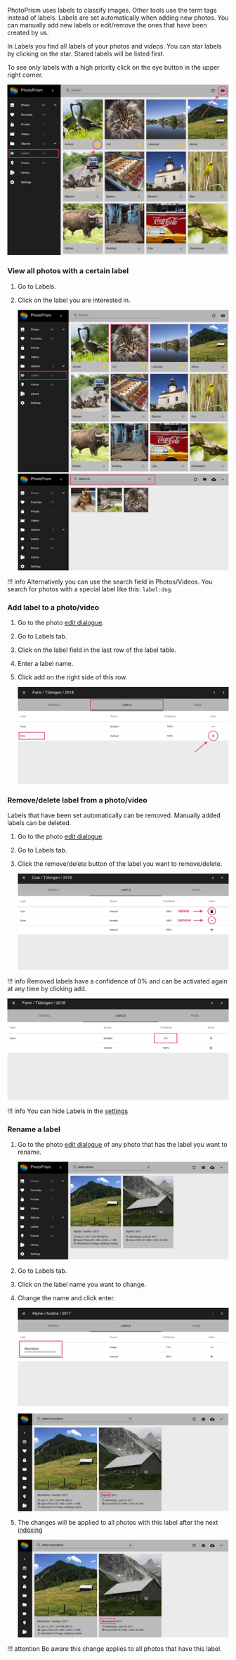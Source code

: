 PhotoPrism uses labels to classify images.
Other tools use the term tags instead of labels.
Labels are set automatically when adding new photos. 
You can manually add new labels or edit/remove the ones that have been created by us.

In Labels you find all labels of your photos and videos. 
You can star labels by clicking on the star. Stared labels will be listed first.

To see only labels with a high priority click on the eye button in the upper right corner.

![Screenshot](../img/labels1.png)

### View all photos with a certain label

1. Go to Labels.
2. Click on the label you are interested in.

    ![Screenshot](../img/labels2.png)
    ![Screenshot](../img/labels3.png)

!!! info
    Alternatively you can use the search field in Photos/Videos. You search for photos with a special label like this: `label:dog`.

### Add label to a photo/video

1. Go to the photo [edit dialogue](edit.md).
2. Go to Labels tab.
3. Click on the label field in the last row of the label table.
4. Enter a label name.
5. Click add on the right side of this row.

    ![Screenshot](../img/addLabel.png)
    
### Remove/delete label from a photo/video

Labels that have been set automatically can be removed.
Manually added labels can be deleted.

1. Go to the photo [edit dialogue](edit.md).
2. Go to Labels tab.
3. Click the remove/delete button of the label you want to remove/delete.

    ![Screenshot](../img/removeLabel1.png)
    
!!! info
    Removed labels have a confidence of 0% and can be activated again at any time by clicking add.
    
   ![Screenshot](../img/removeLabel2.png)

!!! info
    You can hide Labels in the [settings](settings.md)

### Rename a label

1. Go to the photo [edit dialogue](edit.md) of any photo that has the label you want to rename.

    ![Screenshot](../img/editLabel1.png)
    
2. Go to Labels tab.
3. Click on the label name you want to change.
4. Change the name and click enter.

    ![Screenshot](../img/editLabel2.png)
    
    ![Screenshot](../img/editLabel3.png)
    
5. The changes will be applied to all photos with this label after the next  [indexing](index.md)

    ![Screenshot](../img/editLabel4.png)

!!! attention
    Be aware this change applies to all photos that have this label.


